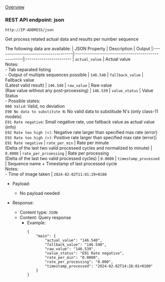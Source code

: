 [Overview](_OVERVIEW.md) 

### REST API endpoint: json

`http://IP-ADDRESS/json`


Get process related actual data and results per number sequence

The following data are available:
| JSON Property                        | Description                                        | Output
|:-------------------------------------|:---------------------------------------------------|:-----------------------
| `actual_value`                       | Actual value<br>Notes:<br>- Tab separated listing<br>- Output of multiple sequences possible | `146.540`
| `fallback_value`                     | Fallback value<br>(Latest valid result) | `146.540`
| `raw_value`                          | Raw value <br>(Raw value without any post-prcoessing) | `146.539`
| `value_status`                       | Value Status <br>- Possible states:<br>`000 Valid`: Valid, no deviation <br>`E90 No data to substitute N`: No valid data to substitude N's (only class-11 models) <br>`E91 Rate negative`: Small negative rate, use fallback value as actual value (info) <br>`E92 Rate too high (<)`: Negative rate larger than specified max rate (error) <br>`E93 Rate too high (>)`: Positive rate larger than specified max rate (error)| `E91 Rate negative`
| `rate_per_min`                       | Rate per minute<br>(Delta of the last two valid processed cycles and normalized to minute) | `0.0000`
| `rate_per_prcoessing`                | Rate per processing<br>(Delta of the last two valid processed cycles) | `0.0000`
| `timestamp_processed`                | Sequence name + Timestamp of last processed cycle<br>Notes:<br>- Time of image taken | `2024-02-02T11:01:29+0100`


- Payload:
    - No payload needed

- Response:
  - Content type: `JSON`
  - Content: Query response
    - Example: 
      ```
      {
          "main": {
              "actual_value": "146.540",
              "fallback_value": "146.540",
              "raw_value": "146.539",
              "value_status": "E91 Rate negative",
              "rate_per_min": "0.0000",
              "rate_per_processing": "0.000",
              "timestamp_processed": "2024-02-02T14:28:01+0100"
          }
      }
      ```